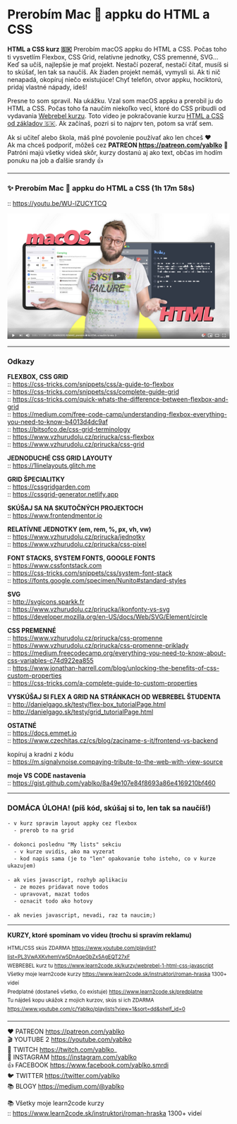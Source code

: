 # Prerobím Mac  appku do HTML a CSS 

**HTML a CSS kurz 🇸🇰** Prerobím macOS appku do HTML a CSS. Počas toho ti vysvetlím Flexbox, CSS Grid, relatívne jednotky, CSS premenné, SVG... Keď sa učíš, najlepšie je mať projekt. Nestačí pozerať, nestačí čítať, musíš si to skúšať, len tak sa naučíš. Ak žiaden projekt nemáš, vymysli si. Ak ti nič nenapadá, okopíruj niečo existujúce! Chyť telefón, otvor appku, hociktorú, pridaj vlastné nápady, ideš!
  
Presne to som spravil. Na ukážku. Vzal som macOS appku a prerobil ju do HTML a CSS. Počas toho ťa naučím niekoľko vecí, ktoré do CSS pribudli od vydavania [Webrebel kurzu](https://www.learn2code.sk/kurzy/webrebel-1-html-css-javascript). Toto video je pokračovanie kurzu [HTML a CSS od základov 🇸🇰](https://github.com/yablko/html-a-css-zaklady). Ak začínaš, pozri si to najprv ten, potom sa vráť sem.

Ak si učiteľ alebo škola, máš plné povolenie používať ako len chceš ❤️  
Ak ma chceš podporiť, môžeš cez **PATREON https://patreon.com/yablko** 🙏  
Patróni majú všetky videá skôr, kurzy dostanú aj ako text, občas im hodím ponuku na job a ďalšie srandy 👍  

---

### ✨ Prerobím Mac  appku do HTML a CSS (1h 17m 58s)  
:: https://youtu.be/WU-lZUCYTCQ  
  
[![youtube tutorial link](reminders_mac_html.jpg)](https://youtu.be/WU-lZUCYTCQ)
  
--- 
  
### Odkazy
    
**FLEXBOX, CSS GRID**  
:: https://css-tricks.com/snippets/css/a-guide-to-flexbox  
 :: https://css-tricks.com/snippets/css/complete-guide-grid  
:: https://css-tricks.com/quick-whats-the-difference-between-flexbox-and-grid  
:: https://medium.com/free-code-camp/understanding-flexbox-everything-you-need-to-know-b4013d4dc9af  
:: https://bitsofco.de/css-grid-terminology  
:: https://www.vzhurudolu.cz/prirucka/css-flexbox  
:: https://www.vzhurudolu.cz/prirucka/css-grid  
  
**JEDNODUCHÉ CSS GRID LAYOUTY**  
:: https://1linelayouts.glitch.me  
  
**GRID ŠPECIALITKY**  
:: https://cssgridgarden.com  
:: https://cssgrid-generator.netlify.app    
  
**SKÚŠAJ SA NA SKUTOČNÝCH PROJEKTOCH**  
:: https://www.frontendmentor.io  
  
**RELATÍVNE JEDNOTKY (em, rem, %, px, vh, vw)**  
:: https://www.vzhurudolu.cz/prirucka/jednotky  
:: https://www.vzhurudolu.cz/prirucka/css-pixel  
  
**FONT STACKS, SYSTEM FONTS, GOOGLE FONTS**  
:: https://www.cssfontstack.com  
:: https://css-tricks.com/snippets/css/system-font-stack  
:: https://fonts.google.com/specimen/Nunito#standard-styles  
  
**SVG**  
:: http://svgicons.sparkk.fr  
:: https://www.vzhurudolu.cz/prirucka/ikonfonty-vs-svg  
:: https://developer.mozilla.org/en-US/docs/Web/SVG/Element/circle  
  
**CSS PREMENNÉ**  
:: https://www.vzhurudolu.cz/prirucka/css-promenne  
:: https://www.vzhurudolu.cz/prirucka/css-promenne-priklady  
:: https://medium.freecodecamp.org/everything-you-need-to-know-about-css-variables-c74d922ea855  
:: https://www.jonathan-harrell.com/blog/unlocking-the-benefits-of-css-custom-properties  
:: https://css-tricks.com/a-complete-guide-to-custom-properties  
  
**VYSKÚŠAJ SI FLEX A GRID NA STRÁNKACH OD WEBREBEL ŠTUDENTA**  
:: http://danielgago.sk/testy/flex-box_tutorialPage.html  
:: http://danielgago.sk/testy/grid_tutorialPage.html  
  
**OSTATNÉ**  
:: https://docs.emmet.io    
:: https://www.czechitas.cz/cs/blog/zaciname-s-it/frontend-vs-backend  

kopíruj a kradni z kódu  
:: https://m.signalvnoise.compaying-tribute-to-the-web-with-view-source    
  
**moje VS CODE nastavenia**  
:: https://gist.github.com/yablko/8a49e107e84f8693a86e4169210bf460  

---

### DOMÁCA ÚLOHA! (píš kód, skúšaj si to, len tak sa naučíš!)

    - v kurz spravim layout appky cez flexbox
      - prerob to na grid 
      
    - dokonci poslednu "My lists" sekciu 
      - v kurze uvidis, ako ma vyzerat 
      - kod napis sama (je to "len" opakovanie toho isteho, co v kurze ukazujem)

    - ak vies javascript, rozhyb aplikaciu
      - ze mozes pridavat nove todos 
      - upravovat, mazat todos
      - oznacit todo ako hotovy
      
    - ak nevies javascript, nevadi, raz ta naucim;)

---

**KURZY, ktoré spomínam vo videu (trochu si spravím reklamu)**
  
<sup>HTML/CSS skús ZDARMA https://www.youtube.com/playlist?list=PL3VwAXKvhemVw5DnAqeGbZx5AgEQT27xF  
WEBREBEL kurz tu https://www.learn2code.sk/kurzy/webrebel-1-html-css-javascript  
Všetky moje learn2code kurzy https://www.learn2code.sk/instruktori/roman-hraska 1300+ videí  
Predplatné (dostaneš všetko, čo existuje) https://www.learn2code.sk/predplatne  
Tu nájdeš kopu ukážok z mojich kurzov, skús si ich ZDARMA https://www.youtube.com/c/Yablko/playlists?view=1&sort=dd&shelf_id=0</sup>

---

❤️ PATREON https://patreon.com/yablko  
🎬 YOUTUBE 2 https://youtube.com/yablko  
🍿 TWITCH https://twitch.com/yablko_  
📸 INSTAGRAM https://instagram.com/yablko  
👍 FACEBOOK https://www.facebook.com/yablko.smrdi  
🐦 TWITTER https://twitter.com/yablko  
📚 BLOGY https://medium.com/@yablko  
  
📚 Všetky moje learn2code kurzy  
:: https://www.learn2code.sk/instruktori/roman-hraska 1300+ videí
